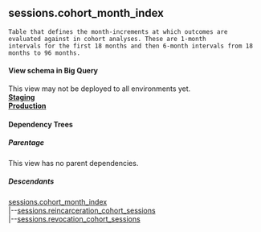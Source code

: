 ## sessions.cohort_month_index

    Table that defines the month-increments at which outcomes are evaluated against in cohort analyses. These are 1-month
    intervals for the first 18 months and then 6-month intervals from 18 months to 96 months.
    

#### View schema in Big Query
This view may not be deployed to all environments yet.<br/>
[**Staging**](https://console.cloud.google.com/bigquery?pli=1&p=recidiviz-staging&page=table&project=recidiviz-staging&d=sessions&t=cohort_month_index)
<br/>
[**Production**](https://console.cloud.google.com/bigquery?pli=1&p=recidiviz-123&page=table&project=recidiviz-123&d=sessions&t=cohort_month_index)
<br/>

#### Dependency Trees

##### Parentage
This view has no parent dependencies.

##### Descendants
[sessions.cohort_month_index](../sessions/cohort_month_index.md) <br/>
|--[sessions.reincarceration_cohort_sessions](../sessions/reincarceration_cohort_sessions.md) <br/>
|--[sessions.revocation_cohort_sessions](../sessions/revocation_cohort_sessions.md) <br/>

